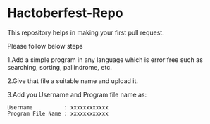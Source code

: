 # Hactoberfest-Repo
This repository helps in making your first pull request.

Please follow below steps

1.Add a simple program in any language which is error free such as searching, sorting, pallindrome, etc.

2.Give that file a suitable name and upload it.

3.Add you Username and Program file name as:
  
    Username          : xxxxxxxxxxxx
    Program File Name : xxxxxxxxxxxx

